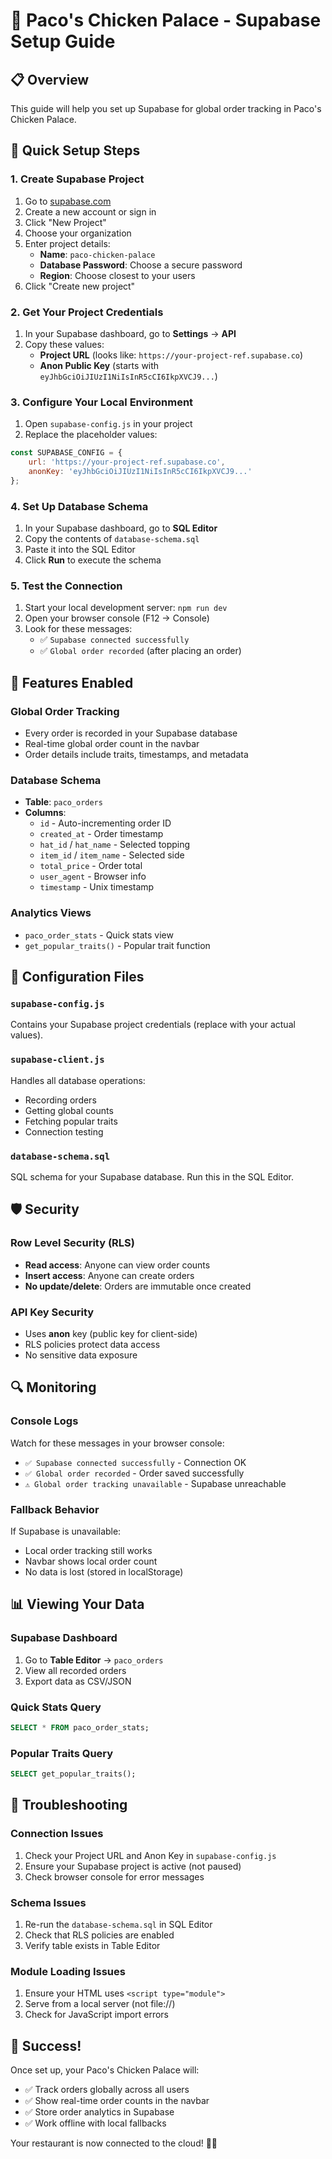# 🐔 Paco's Chicken Palace - Supabase Setup Guide

## 📋 Overview
This guide will help you set up Supabase for global order tracking in Paco's Chicken Palace.

## 🚀 Quick Setup Steps

### 1. Create Supabase Project
1. Go to [supabase.com](https://supabase.com)
2. Create a new account or sign in
3. Click "New Project"
4. Choose your organization
5. Enter project details:
   - **Name**: `paco-chicken-palace`
   - **Database Password**: Choose a secure password
   - **Region**: Choose closest to your users
6. Click "Create new project"

### 2. Get Your Project Credentials
1. In your Supabase dashboard, go to **Settings** → **API**
2. Copy these values:
   - **Project URL** (looks like: `https://your-project-ref.supabase.co`)
   - **Anon Public Key** (starts with `eyJhbGciOiJIUzI1NiIsInR5cCI6IkpXVCJ9...`)

### 3. Configure Your Local Environment
1. Open `supabase-config.js` in your project
2. Replace the placeholder values:

```javascript
const SUPABASE_CONFIG = {
    url: 'https://your-project-ref.supabase.co',
    anonKey: 'eyJhbGciOiJIUzI1NiIsInR5cCI6IkpXVCJ9...'
};
```

### 4. Set Up Database Schema
1. In your Supabase dashboard, go to **SQL Editor**
2. Copy the contents of `database-schema.sql`
3. Paste it into the SQL Editor
4. Click **Run** to execute the schema

### 5. Test the Connection
1. Start your local development server: `npm run dev`
2. Open your browser console (F12 → Console)
3. Look for these messages:
   - ✅ `Supabase connected successfully`
   - ✅ `Global order recorded` (after placing an order)

## 🎯 Features Enabled

### Global Order Tracking
- Every order is recorded in your Supabase database
- Real-time global order count in the navbar
- Order details include traits, timestamps, and metadata

### Database Schema
- **Table**: `paco_orders`
- **Columns**:
  - `id` - Auto-incrementing order ID
  - `created_at` - Order timestamp
  - `hat_id` / `hat_name` - Selected topping
  - `item_id` / `item_name` - Selected side
  - `total_price` - Order total
  - `user_agent` - Browser info
  - `timestamp` - Unix timestamp

### Analytics Views
- `paco_order_stats` - Quick stats view
- `get_popular_traits()` - Popular trait function

## 🔧 Configuration Files

### `supabase-config.js`
Contains your Supabase project credentials (replace with your actual values).

### `supabase-client.js`
Handles all database operations:
- Recording orders
- Getting global counts
- Fetching popular traits
- Connection testing

### `database-schema.sql`
SQL schema for your Supabase database. Run this in the SQL Editor.

## 🛡️ Security

### Row Level Security (RLS)
- **Read access**: Anyone can view order counts
- **Insert access**: Anyone can create orders
- **No update/delete**: Orders are immutable once created

### API Key Security
- Uses **anon** key (public key for client-side)
- RLS policies protect data access
- No sensitive data exposure

## 🔍 Monitoring

### Console Logs
Watch for these messages in your browser console:
- `✅ Supabase connected successfully` - Connection OK
- `✅ Global order recorded` - Order saved successfully
- `⚠️ Global order tracking unavailable` - Supabase unreachable

### Fallback Behavior
If Supabase is unavailable:
- Local order tracking still works
- Navbar shows local order count
- No data is lost (stored in localStorage)

## 📊 Viewing Your Data

### Supabase Dashboard
1. Go to **Table Editor** → `paco_orders`
2. View all recorded orders
3. Export data as CSV/JSON

### Quick Stats Query
```sql
SELECT * FROM paco_order_stats;
```

### Popular Traits Query
```sql
SELECT get_popular_traits();
```

## 🚨 Troubleshooting

### Connection Issues
1. Check your Project URL and Anon Key in `supabase-config.js`
2. Ensure your Supabase project is active (not paused)
3. Check browser console for error messages

### Schema Issues
1. Re-run the `database-schema.sql` in SQL Editor
2. Check that RLS policies are enabled
3. Verify table exists in Table Editor

### Module Loading Issues
1. Ensure your HTML uses `<script type="module">`
2. Serve from a local server (not file://)
3. Check for JavaScript import errors

## 🎉 Success!

Once set up, your Paco's Chicken Palace will:
- ✅ Track orders globally across all users
- ✅ Show real-time order counts in the navbar
- ✅ Store order analytics in Supabase
- ✅ Work offline with local fallbacks

Your restaurant is now connected to the cloud! 🚀🐔